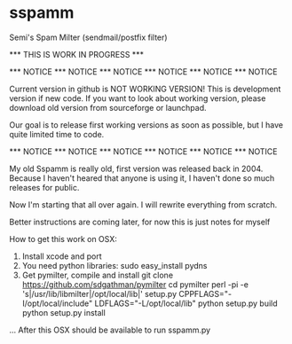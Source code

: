 # sspamm
Semi's Spam Milter (sendmail/postfix filter)

*** THIS IS WORK IN PROGRESS ***

*** NOTICE *** NOTICE *** NOTICE *** NOTICE *** NOTICE *** NOTICE 

Current version in github is NOT WORKING VERSION! This is development
version if new code.  If you want to look about working version, please
download old version from sourceforge or launchpad.

Our goal is to release first working versions as soon as possible, but I
have quite limited time to code.

*** NOTICE *** NOTICE *** NOTICE *** NOTICE *** NOTICE *** NOTICE 

My old Sspamm is really old, first version was released back in 2004.
Because I haven't heared that anyone is using it, I haven't done so much
releases for public.

Now I'm starting that all over again. I will rewrite everything from
scratch.


Better instructions are coming later, for now this is just notes for myself

How to get this work on OSX:
1) Install xcode and port
2) You need python libraries: sudo easy_install pydns
3) Get pymilter, compile and install
  git clone https://github.com/sdgathman/pymilter
  cd pymilter
  perl -pi -e 's|/usr/lib/libmilter|/opt/local/lib|' setup.py
  CPPFLAGS="-I/opt/local/include" LDFLAGS="-L/opt/local/lib" python setup.py build
  python setup.py install

... After this OSX should be available to run sspamm.py
